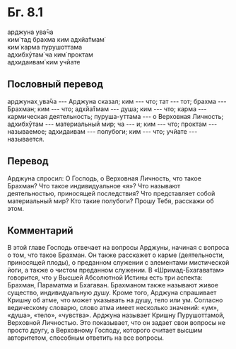 # Бг. 8.1
арджуна ува̄ча<br/>
ким̇ тад брахма ким адхйа̄тмам̇<br/>
ким̇ карма пурушоттама<br/>
адхибхӯтам̇ ча ким̇ проктам<br/>
адхидаивам̇ ким учйате
## Пословный перевод

арджунах̣ ува̄ча --- Арджуна сказал; ким --- что; тат --- тот; брахма ---
Брахман; ким --- что; адхйа̄тмам --- душа; ким --- что; карма ---
кармическая деятельность; пуруша-уттама --- о Верховная Личность;
адхибхӯтам --- материальный мир; ча --- и; ким --- что; проктам ---
называемое; адхидаивам --- полубоги; ким --- что; учйате --- называется.

## Перевод

Арджуна спросил: О Господь, о Верховная Личность, что такое Брахман? Что
такое индивидуальное «я»? Что называют деятельностью, приносящей
последствия? Что представляет собой материальный мир? Кто такие
полубоги? Прошу Тебя, расскажи об этом.

## Комментарий

В этой главе Господь отвечает на вопросы Арджуны, начиная с вопроса о
том, что такое Брахман. Он также расскажет о карме (деятельности,
приносящей плоды), о преданном служении с элементами мистической йоги, а
также о чистом преданном служении. В «Шримад-Бхагаватам» говорится, что
у Высшей Абсолютной Истины есть три аспекта: Брахман, Параматма и
Бхагаван. Брахманом также называют живое существо, индивидуальную душу.
Кроме того, Арджуна спрашивает Кришну об атме, что может указывать на
душу, тело или ум. Согласно ведическому словарю, слово атма имеет
несколько значений: «ум», «душа», «тело», «чувства». Арджуна называет
Кришну Пурушоттамой, Верховной Личностью. Это показывает, что он задает
свои вопросы не просто другу, а Верховному Господу, которого считает
высшим авторитетом, способным ответить на все вопросы.
